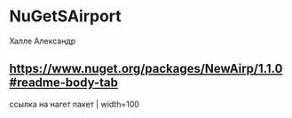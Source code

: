 # NuGetSAirport 
Халле Александр  
##  https://www.nuget.org/packages/NewAirp/1.1.0#readme-body-tab  
ссылка на нагет пакет | width=100

